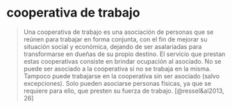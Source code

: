 # cooperativa de trabajo

 >
 > Una cooperativa de trabajo es  una asociación de personas que se reúnen para trabajar en  forma conjunta, con el fin de mejorar su situación social y  económica, dejando de ser asalariadas para transformarse en  dueñas de su propio destino.   El servicio que prestan estas cooperativas consiste en brindar  ocupación al asociado. No se puede ser asociado a la  cooperativa si no se trabaja en la misma. Tampoco puede  trabajarse  en  la  cooperativa  sin  ser  asociado  (salvo  excepciones). Solo pueden asociarse personas físicas, ya que se  requiere para ello, que presten su fuerza de trabajo. [@ressel&al2013, 26]
